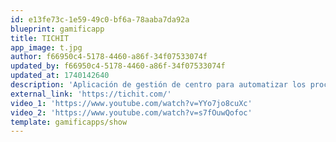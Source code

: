 ```yaml
---
id: e13fe73c-1e59-49c0-bf6a-78aaba7da92a
blueprint: gamificapp
title: TICHIT
app_image: t.jpg
author: f66950c4-5178-4460-a86f-34f07533074f
updated_by: f66950c4-5178-4460-a86f-34f07533074f
updated_at: 1740142640
description: 'Aplicación de gestión de centro para automatizar los procesos con herramienta específica de gamifiación.'
external_link: 'https://tichit.com/'
video_1: 'https://www.youtube.com/watch?v=YYo7jo8cuXc'
video_2: 'https://www.youtube.com/watch?v=s7fOuwQofoc'
template: gamificapps/show
---
```

